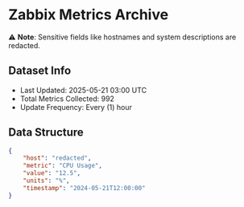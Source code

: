 # Zabbix Metrics Archive

⚠️ **Note**: Sensitive fields like hostnames and system descriptions are redacted.

## Dataset Info
- Last Updated: 2025-05-21 03:00 UTC
- Total Metrics Collected: 992
- Update Frequency: Every (1) hour

## Data Structure
```json
{
    "host": "redacted",
    "metric": "CPU Usage",
    "value": "12.5",
    "units": "%",
    "timestamp": "2024-05-21T12:00:00"
}
```
